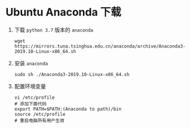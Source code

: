 # Ubuntu Anaconda 下载

1. 下载 `python 3.7` 版本的 `anaconda`

    ```shell
    wget https://mirrors.tuna.tsinghua.edu.cn/anaconda/archive/Anaconda3-2019.10-Linux-x86_64.sh
    ```

2. 安装 `anaconda`

    ```shell
    sudo sh ./Anaconda3-2019.10-Linux-x86_64.sh
    ```

3. 配置环境变量

    ```shell
    vi /etc/profile
    # 添加下面代码
    export PATH=$PATH:(Anaconda to path)/bin
    source /etc/profile
    # 重启电脑所有用户生效
    ```

